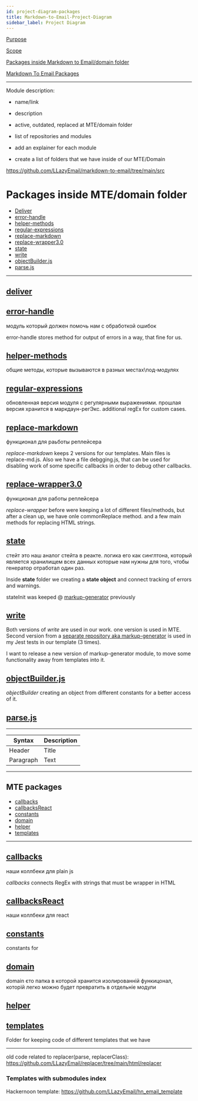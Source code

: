 ```yaml
---
id: project-diagram-packages
title: Markdown-to-Email-Project-Diagram
sidebar_label: Project Diagram
---
```


[Purpose](#purpose)

[Scope](#scope)

[Packages inside Markdown to Email/domain folder](#packages-inside-mtedomain-folder)

[Markdown To Email Packages](#mte-packages)



---


Module description:


- name/link
- description
- active, outdated, replaced at MTE/domain folder



- list of repositories and modules



- add an explainer for each module

- create a list of folders that we have inside of our MTE/Domain


https://github.com/LLazyEmail/markdown-to-email/tree/main/src


# Packages inside MTE/domain folder

- [Deliver](#deliver)
- [error-handle](#error-handle)
- [helper-methods](#helper-methods)
- [regular-expressions](#regular-expressions)
- [replace-markdown](#replace-markdown)
- [replace-wrapper3.0](#replace-wrapper3.0)
- [state](#state)
- [write](#write)
- [objectBuilder.js](#objectBuilder.js)
- [parse.js](#parse.js)

---

## [deliver](https://github.com/LLazyEmail/markdown-to-email/tree/main/src/domain/deliver)


## [error-handle](https://github.com/LLazyEmail/markdown-to-email/tree/main/src/domain/error-handle)
модуль который должен помочь нам с обработкой ошибок


error-handle stores method for output of errors in a way, that fine for us.


## [helper-methods](https://github.com/LLazyEmail/markdown-to-email/tree/main/src/domain/helper-methods)
общие методы, которые вызываются в разных местах\под-модулях

## [regular-expressions](https://github.com/LLazyEmail/markdown-to-email/tree/main/src/domain/regular-expressions)
обновленная версия модуля с регулярными выражениями. прошлая версия хранится в маркдаун-регЭкс.
additional regEx for custom cases.

## [replace-markdown](https://github.com/LLazyEmail/markdown-to-email/tree/main/src/domain/replace-markdown)
функционал для раьботы реплейсера


_replace-markdown_ keeps 2 versions for our templates. Main files is replace-md.js. Also we have a file debgging.js, that can be used for disabling work of some specific callbacks in order to debug other callbacks.



## [replace-wrapper3.0](https://github.com/LLazyEmail/markdown-to-email/tree/main/src/domain/replace-wrapper3.0)
функционал для работы реплейсера


_replace-wrapper_ before were keeping a lot of different files/methods, but after a clean up, we have onle commonReplace method. and a few main methods for replacing HTML strings.


## [state](https://github.com/LLazyEmail/markdown-to-email/tree/main/src/domain/state)
стейт это наш аналог стейта в реакте. 
логика его как синглтона, который является хранилищем всех данных которые нам нужны для того, чтобы генератор отработал один раз.


Inside **state** folder we creating a **state object** and connect tracking of errors and warnings.

stateInit was keeped @ [markup-generator](https://github.com/LLazyEmail/markup-generator) previously 


## [write](https://github.com/LLazyEmail/markdown-to-email/tree/main/src/domain/write)


Both versions of _write_ are used in our work. one version is used in MTE. 
Second version from a [separate repository aka markup-generator](https://github.com/LLazyEmail/markup-generator) is used in my Jest tests in our template (3 times).

I want to release a new version of markup-generator module, to move some functionality away from templates into it.


## [objectBuilder.js](https://github.com/LLazyEmail/markdown-to-email/blob/main/src/domain/objectBuilder.js)

_objectBuilder_ creating an object from different constants for a better access of it.


## [parse.js](https://github.com/LLazyEmail/markdown-to-email/blob/main/src/domain/parse.js)


---
| Syntax      | Description |
| ----------- | ----------- |
| Header      | Title       |
| Paragraph   | Text        |

---

## MTE packages


- [callbacks](#callbacks)
- [callbacksReact](#callbacksReact)
- [constants](#constants)
- [domain](#domain)
- [helper](#helper)
- [templates](#templates)

---

## [callbacks](https://github.com/LLazyEmail/markdown-to-email/tree/main/src/callbacks)
наши коллбеки для plain js 


_callbacks_ connects RegEx with strings that must be wrapper in HTML

## [callbacksReact](https://github.com/LLazyEmail/markdown-to-email/tree/main/src/callbacksReact)
наши коллбеки для react


## [constants](https://github.com/LLazyEmail/markdown-to-email/tree/main/src/constants)
constants for 


## [domain](https://github.com/LLazyEmail/markdown-to-email/tree/main/src/domain)
domain єто папка в которой хранится изолированній функицонал, которій легко можно будет превратить в отдельніе модули

## [helper](https://github.com/LLazyEmail/markdown-to-email/tree/main/src/helper)


## [templates](https://github.com/LLazyEmail/markdown-to-email/tree/main/src/templates)
Folder for keeping code of different templates that we have


---

old code related to replacer(parse, replacerClass): https://github.com/LLazyEmail/replacer/tree/main/html/replacer




### Templates with submodules index


Hackernoon template: https://github.com/LLazyEmail/hn_email_template


